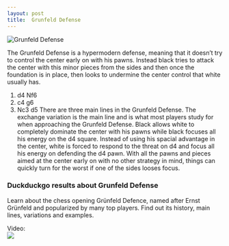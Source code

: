 ```yaml
---
layout: post
title:  Grunfeld Defense
---
```



![Grunfeld Defense](https://www.thechesswebsite.com/wp-content/uploads/2012/07/grunfeld.jpg)

The Grunfeld Defense is a hypermodern defense, meaning that it doesn’t try to control the center early on with his pawns. Instead black tries to attack the center with this minor pieces from the sides and then once the foundation is in place, then looks to undermine the center control that white usually has.
1. d4 Nf6
2. c4 g6
3. Nc3 d5
There are three main lines in the Grunfeld Defense. The exchange variation is the main line and is what most players study for when approaching the Grunfeld Defense. Black allows white to completely dominate the center with his pawns while black focuses all his energy on the d4 square. Instead of using his spacial advantage in the center, white is forced to respond to the threat on d4 and focus all his energy on defending the d4 pawn. With all the pawns and pieces aimed at the center early on with no other strategy in mind, things can quickly turn for the worst if one of the sides looses focus.


### Duckduckgo results about Grunfeld Defense

Learn about the chess opening Grünfeld Defence, named after Ernst Grünfeld and popularized by many top players. Find out its history, main lines, variations and examples.

Video:  
[![](https://tse1.mm.bing.net/th?id=OVP.aE9eysT9hT3zSHERnCZo8wHgFo&pid=Api)](https://www.youtube.com/watch?v=n7wI5Z--G0Q)

